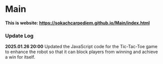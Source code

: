 # Main
**This is website: https://sokachcarpediem.github.io/Main/index.html**
### Update Log
**2025.01.26 20:00** 
Updated the JavaScript code for the Tic-Tac-Toe game to enhance the robot so that it can block players from winning and achieve a win for itself.
